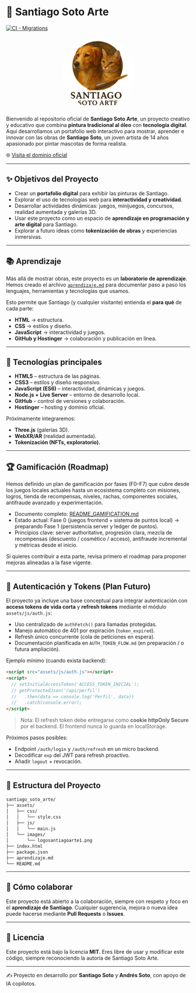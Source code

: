 # 🎨 Santiago Soto Arte

[![CI - Migrations](https://github.com/zswamtech/santiago-soto-arte/actions/workflows/ci-migrations.yml/badge.svg)](../../actions/workflows/ci-migrations.yml)

<div align="center">
  <img src="assets/images/logosantiagoarte1.png" alt="Santiago Soto Arte Logo" width="200" height="200" style="border-radius: 50%;">
</div>

Bienvenido al repositorio oficial de **Santiago Soto Arte**, un proyecto creativo y educativo que combina **pintura tradicional al óleo** con **tecnología digital**. Aquí desarrollamos un portafolio web interactivo para mostrar, aprender e innovar con las obras de **Santiago Soto**, un joven artista de 14 años apasionado por pintar mascotas de forma realista.

🌐 [Visita el dominio oficial](https://santiagosoto.art)

---

## ✨ Objetivos del Proyecto

- Crear un **portafolio digital** para exhibir las pinturas de Santiago.
- Explorar el uso de tecnologías web para **interactividad y creatividad**.
- Desarrollar actividades dinámicas: juegos, minijuegos, concursos, realidad aumentada y galerías 3D.
- Usar este proyecto como un espacio de **aprendizaje en programación y arte digital** para Santiago.
- Explorar a futuro ideas como **tokenización de obras** y experiencias inmersivas.

---

## 📚 Aprendizaje

Más allá de mostrar obras, este proyecto es un **laboratorio de aprendizaje**. Hemos creado el archivo [`aprendizaje.md`](./aprendizaje.md) para documentar paso a paso los lenguajes, herramientas y tecnologías que usamos.

Esto permite que Santiago (y cualquier visitante) entienda el **para qué** de cada parte:
- **HTML** → estructura.
- **CSS** → estilos y diseño.
- **JavaScript** → interactividad y juegos.
- **GitHub y Hostinger** → colaboración y publicación en línea.

---

## 🚀 Tecnologías principales

- **HTML5** – estructura de las páginas.
- **CSS3** – estilos y diseño responsivo.
- **JavaScript (ES6)** – interactividad, dinámicas y juegos.
- **Node.js + Live Server** – entorno de desarrollo local.
- **GitHub** – control de versiones y colaboración.
- **Hostinger** – hosting y dominio oficial.

Próximamente integraremos:
- **Three.js** (galerías 3D).
- **WebXR/AR** (realidad aumentada).
- **Tokenización (NFTs, exploratorio).**

---

## 🏆 Gamificación (Roadmap)

Hemos definido un plan de gamificación por fases (F0–F7) que cubre desde los juegos locales actuales hasta un ecosistema completo con misiones, logros, tienda de recompensas, niveles, rachas, componentes sociales, antifraude avanzado y experimentación.

- Documento completo: [README_GAMIFICATION.md](./README_GAMIFICATION.md)
- Estado actual: Fase 0 (juegos frontend + sistema de puntos local) → preparando Fase 1 (persistencia server y ledger de puntos).
- Principios clave: server authoritative, progresión clara, mezcla de recompensas (descuento / cosmético / acceso), antifraude incremental y métricas desde el inicio.

Si quieres contribuir a esta parte, revisa primero el roadmap para proponer mejoras alineadas a la fase vigente.

---

## 🔐 Autenticación y Tokens (Plan Futuro)

El proyecto ya incluye una base conceptual para integrar autenticación con **access tokens de vida corta** y **refresh tokens** mediante el módulo `assets/js/auth.js`:

- Uso centralizado de `authFetch()` para llamadas protegidas.
- Manejo automático de 401 por expiración (`token_expired`).
- Refresh único concurrente (cola de peticiones en espera).
- Documentación planificada en `AUTH_TOKEN_FLOW.md` (en preparación / o futura ampliación).

Ejemplo mínimo (cuando exista backend):

```html
<script src="assets/js/auth.js"></script>
<script>
  // setInitialAccessToken('ACCESS_TOKEN_INICIAL');
  // getProtectedJson('/api/perfil')
  //   .then(data => console.log('Perfil', data))
  //   .catch(console.error);
</script>
```

> Nota: El refresh token debe entregarse como **cookie httpOnly Secure** por el backend. El frontend nunca lo guarda en localStorage.

Próximos pasos posibles:

- Endpoint `/auth/login` y `/auth/refresh` en un micro backend.
- Decodificar `exp` del JWT para refresh proactivo.
- Añadir `logout` + revocación.

---

## 🧩 Estructura del Proyecto

```text
santiago_soto_arte/
├── assets/
│   ├── css/
│   │   └── style.css
│   ├── js/
│   │   └── main.js
│   └── images/
│       └── logosantiagoarte1.png
├── index.html
├── package.json
├── aprendizaje.md
└── README.md
```

---

## 🌟 Cómo colaborar

Este proyecto está abierto a la colaboración, siempre con respeto y foco en el **aprendizaje de Santiago**. Cualquier sugerencia, mejora o nueva idea puede hacerse mediante **Pull Requests** o **Issues**.

---

## 📄 Licencia

Este proyecto está bajo la licencia **MIT**. Eres libre de usar y modificar este código, siempre reconociendo la autoría de Santiago Soto Arte.

---

✍️ Proyecto en desarrollo por **Santiago Soto** y **Andrés Soto**, con apoyo de IA copilotos.
